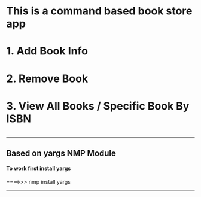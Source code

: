 # This is a command based book store app

# 1. Add Book Info 
# 2. Remove Book 
# 3. View All Books / Specific Book By ISBN

###### 


*****************
## Based on yargs NMP Module 

#### To work first install yargs 
  ====>>> nmp install yargs  

****************